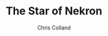 ---
title: The Star of Nekron
Layout: module

author: Chris Colland
reviewer: 

schedule: friday night
weight: 6
plotline: 
requirements: 
  - A Lesson in Agony has been run
description: A new “cult” named the Star of Nekron sends one of their “Speakers” into town to distribute some pamphlets for their Midnight Meeting. The Children of the Stars are seeking new members to grow their ranks with “disillusioned” citizens on the Elysian Nobility over the last 3 years
synopsis: A “Speaker” of the “Children of the Stars” will come to town and pass out pamphlets about their meeting tonight. The contents will be a movement to “Strengthen Elysia” and have “representation for the disillusionment of nobility in the last 3 years” topics of “abandonment of the citizens” will be a hot button. The PCs will be invited to attend the meeting, this is completely optional to attend. If no one shows up, the meeting happens without a hitch, if PCs show up then a brief discussion about the “core values” will be discussed and see if they can garner any support from the PCs to the “cause.”

outcomes: 
  - The PCs attend the meeting and hear out the Speaker.
  - The PCs ignore the invitation and the meeting happens off-screen.


number_of_cast_members: 5

props: 
  - Star of Nekron Pamphlet
  - Speaker Costume
  - Townsfolk Clothing
  - Chairs
makeup: 
treasure: None (Speaker will have treasure if killed from “donations”)

magic_items:
  - 
    name: 
    description:  
    duration: 
    effects: 
      - 

rumors: |
  “Last night as of 2 past the Witching Hour, a dark green glowing Star appeared over Moutesque and Cryptinth. We will begin research into what this Star means and where it came from but this is a very unnatural occurrence for our area…

 

  ~Kyumiri Cryptinth
  High Lord Reeve of Cryptinth
  Adopted son of former Duke Ryldinmar
  Warden of Hakken’s Blade
  Defender of Cryptinth”

hook: A “Speaker” of the “Children of the Stars” come into town to pass out pamphlets for the “Children of the Stars” meeting soon

scenes: 
  - 
    oog: Mod Shack
    ig:  Small Unmarked Common Building Edge of Town
    flee_point: Town

running_notes: This module is the introduction to the Star of Nekron cult for the Four Fiends of Elysia Plotline. 

---